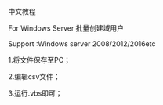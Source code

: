 中文教程

For Windows Server 批量创建域用户

Support :Windows server 2008/2012/2016etc
  
1.将文件保存至PC；

2.编辑csv文件；

3.运行.vbs即可；
